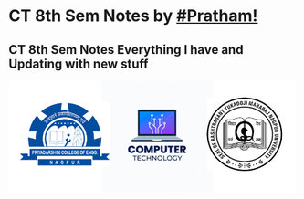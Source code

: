 # CT 8th Sem Notes by <a href="https://github.com/sinister-virus/CT_8th_Sem.git"> #Pratham! </a>
## CT 8th Sem Notes Everything I have and Updating with new stuff
![PCE CT RTMNU](PCECTRTMNU.png  "PCE CT RTMNU") 
